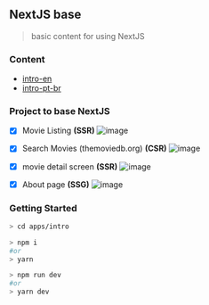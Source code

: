 ## NextJS base

> basic content for using NextJS

### Content

- [intro-en](./intro-en.md)
- [intro-pt-br](intro-pt-br.md)

### Project to base NextJS

- [x] Movie Listing **(SSR)**
![image](https://user-images.githubusercontent.com/65451957/192426585-ae1bd567-52f0-4413-9fc7-6b33fce34d72.png)

- [x] Search Movies (themoviedb.org) **(CSR)**
![image](https://user-images.githubusercontent.com/65451957/192426483-9986c244-b619-4201-8ae8-6485896dabbd.png)

- [x] movie detail screen **(SSR)**
![image](https://user-images.githubusercontent.com/65451957/192432812-dfa5472a-0399-4933-8f1b-9d1c0411c014.png)

- [x] About page **(SSG)**
![image](https://user-images.githubusercontent.com/65451957/192435859-2a454172-fddf-4656-9316-0bb0eb963ef9.png)


### Getting Started
```sh
> cd apps/intro

> npm i
#or
> yarn

> npm run dev
#or
> yarn dev
```
